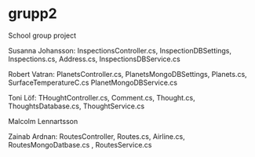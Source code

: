 # grupp2
School group project

Susanna Johansson: InspectionsController.cs, InspectionDBSettings, Inspections.cs, Address.cs, InspectionsDBService.cs

Robert Vatran: PlanetsController.cs, PlanetsMongoDBSettings, Planets.cs, SurfaceTemperatureC.cs
PlanetMongoDBService.cs

Toni Löf: THoughtController.cs, Comment.cs, Thought.cs, ThoughtsDatabase.cs, ThoughtService.cs

Malcolm Lennartsson

Zainab Ardnan: RoutesController, Routes.cs, Airline.cs, RoutesMongoDatbase.cs , RoutesService.cs
